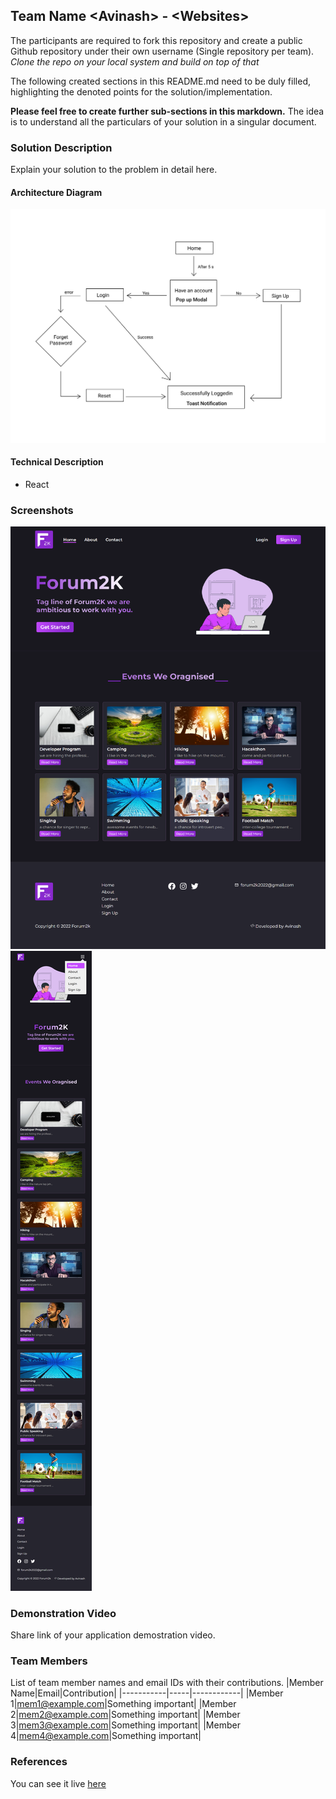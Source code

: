 
## Team Name \<Avinash> - \<Websites>

The participants are required to fork this repository and create a public Github repository under their own username (Single repository per team). *Clone the repo on your local system and build on top of that*

The following created sections in this README.md need to be duly filled, highlighting the denoted points for the solution/implementation. 

**Please feel free to create further sub-sections in this markdown.** The idea is to understand all the particulars of your solution in a singular document.

### Solution Description

Explain your solution to the problem in detail here.

#### Architecture Diagram

<img src="showcase/Architecture-diagram.png" />

#### Technical Description

  * React

### Screenshots
<img src="showcase/Forum-2k home.png" />
<img src="showcase/Forum-2k mobile version.png" />


### Demonstration Video 
Share link of your application demostration video. 

### Team Members
List of team member names and email IDs with their contributions.
|Member Name|Email|Contribution|
|-----------|-----|------------|
|Member 1|mem1@example.com|Something important|
|Member 2|mem2@example.com|Something important|
|Member 3|mem3@example.com|Something important|
|Member 4|mem4@example.com|Something important|

### References
You can see it live [here](https://forum2k-2022.web.app/) 

